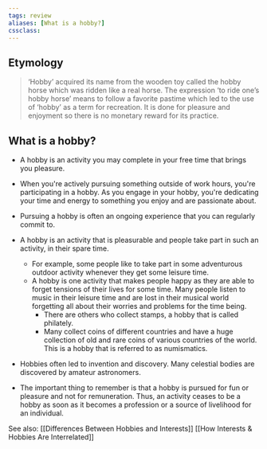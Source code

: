 ```yaml
---
tags: review 
aliases: [What is a hobby?]
cssclass: 
---
```


## Etymology
> ‘Hobby’ acquired its name from the wooden toy called the hobby horse which was ridden like a real horse. The expression ‘to ride one’s hobby horse’ means to follow a favorite pastime which led to the use of ‘hobby’ as a term for recreation. It is done for pleasure and enjoyment so there is no monetary reward for its practice. 

## What is a hobby?
- A hobby is an activity you may complete in your free time that brings you pleasure.
- When you're actively pursuing something outside of work hours, you're participating in a hobby. As you engage in your hobby, you're dedicating your time and energy to something you enjoy and are passionate about.
- Pursuing a hobby is often an ongoing experience that you can regularly commit to.
- A hobby is an activity that is pleasurable and people take part in such an activity, in their spare time. 
	- For example, some people like to take part in some adventurous outdoor activity whenever they get some leisure time. 
	- A hobby is one activity that makes people happy as they are able to forget tensions of their lives for some time. Many people listen to music in their leisure time and are lost in their musical world forgetting all about their worries and problems for the time being. 
		- There are others who collect stamps, a hobby that is called philately. 
		- Many collect coins of different countries and have a huge collection of old and rare coins of various countries of the world. This is a hobby that is referred to as numismatics. 
- Hobbies often led to invention and discovery. Many celestial bodies are discovered by amateur astronomers.

- The important thing to remember is that a hobby is pursued for fun or pleasure and not for remuneration. Thus, an activity ceases to be a hobby as soon as it becomes a profession or a source of livelihood for an individual.

See also:
[[Differences Between Hobbies and Interests]]
[[How Interests & Hobbies Are Interrelated]]

 